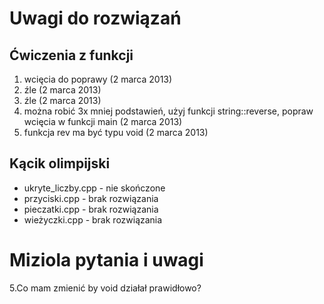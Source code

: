 # Uwagi do rozwiązań

## Ćwiczenia z funkcji

1. wcięcia do poprawy (2 marca 2013)
2. źle (2 marca 2013)
3. źle (2 marca 2013)
4. można robić 3x mniej podstawień, użyj funkcji string::reverse, popraw wcięcia w funkcji main (2 marca 2013)
5. funkcja rev ma być typu void (2 marca 2013)

## Kącik olimpijski

* ukryte_liczby.cpp - nie skończone
* przyciski.cpp - brak rozwiązania
* pieczatki.cpp - brak rozwiązania
* wieżyczki.cpp - brak rozwiązania


# Miziola pytania i uwagi
5.Co mam zmienić by void działał prawidłowo?
